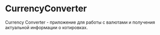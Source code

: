 # CurrencyConverter
Currency Converter - приложение для работы с валютами и получения актуальной информации о котировках.
